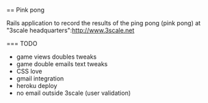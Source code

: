 == Pink pong

Rails application to record the results of the ping pong (pink pong) at "3scale headquarters":http://www.3scale.net

=== TODO

* game views doubles tweaks
* game double emails text tweaks
* CSS love
* gmail integration
* heroku deploy
* no email outside 3scale (user validation)
